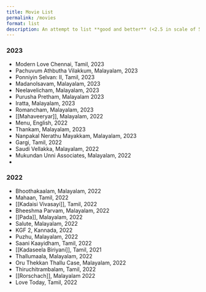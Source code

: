 ```yaml
---
title: Movie List
permalink: /movies
format: list
description: An attempt to list **good and better** (<2.5 in scale of 5) movies I saw. I started this page as a practice to log movies, but that's something I always fail to maintain!
---
```


### 2023
- Modern Love Chennai, Tamil, 2023
- Pachuvum Athbutha Vilakkum, Malayalam, 2023
- Ponniyin Selvan: II, Tamil, 2023
- Madanolsavam, Malayalam, 2023
- Neelavelicham, Malayalam, 2023
- Purusha Pretham, Malayalam 2023
- Iratta, Malayalam, 2023
- Romancham, Malayalam, 2023
- [[Mahaveeryar]], Malayalam, 2022
- Menu, English, 2022
- Thankam, Malayalam, 2023
- Nanpakal Nerathu Mayakkam, Malayalam, 2023
- Gargi, Tamil, 2022
- Saudi Vellakka, Malayalam, 2022
- Mukundan Unni Associates, Malayalam, 2022
- 
### 2022
- Bhoothakaalam, Malayalam, 2022
- Mahaan, Tamil, 2022
- [[Kadaisi Vivasayi]], Tamil, 2022
- Bheeshma Parvam, Malayalam, 2022
- [[Pada]], Malayalam, 2022
- Salute, Malayalam, 2022
- KGF 2, Kannada, 2022
- Puzhu, Malayalam, 2022
- Saani Kaayidham, Tamil, 2022
- [[Kadaseela Biriyani]], Tamil, 2021
- Thallumaala, Malayalam, 2022
- Oru Thekkan Thallu Case, Malayalam, 2022
- Thiruchitrambalam, Tamil, 2022
- [[Rorschach]], Malayalam 2022
- Love Today, Tamil, 2022